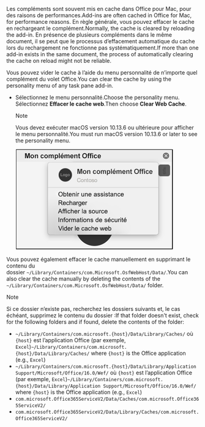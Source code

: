 <span data-ttu-id="50219-101">Les compléments sont souvent mis en cache dans Office pour Mac, pour des raisons de performances.</span><span class="sxs-lookup"><span data-stu-id="50219-101">Add-ins are often cached in Office for Mac, for performance reasons.</span></span> <span data-ttu-id="50219-102">En règle générale, vous pouvez effacer le cache en rechargeant le complément.</span><span class="sxs-lookup"><span data-stu-id="50219-102">Normally, the cache is cleared by reloading the add-in.</span></span> <span data-ttu-id="50219-103">En présence de plusieurs compléments dans le même document, il se peut que le processus d’effacement automatique du cache lors du rechargement ne fonctionne pas systématiquement.</span><span class="sxs-lookup"><span data-stu-id="50219-103">If more than one add-in exists in the same document, the process of automatically clearing the cache on reload might not be reliable.</span></span>

<span data-ttu-id="50219-104">Vous pouvez vider le cache à l’aide du menu personnalité de n’importe quel complément du volet Office.</span><span class="sxs-lookup"><span data-stu-id="50219-104">You can clear the cache by using the personality menu of any task pane add-in.</span></span>
- <span data-ttu-id="50219-105">Sélectionnez le menu personnalité.</span><span class="sxs-lookup"><span data-stu-id="50219-105">Choose the personality menu.</span></span> <span data-ttu-id="50219-106">Sélectionnez **Effacer le cache web**.</span><span class="sxs-lookup"><span data-stu-id="50219-106">Then choose **Clear Web Cache**.</span></span>
    > [!NOTE]
    > <span data-ttu-id="50219-107">Vous devez exécuter macOS version 10.13.6 ou ultérieure pour afficher le menu personnalité.</span><span class="sxs-lookup"><span data-stu-id="50219-107">You must run macOS version 10.13.6 or later to see the personality menu.</span></span>
    
    ![Capture d’écran de l’option effacer le cache web du menu personnalité.](../images/mac-clear-cache-menu.png)

<span data-ttu-id="50219-109">Vous pouvez également effacer le cache manuellement en supprimant le contenu du dossier `~/Library/Containers/com.Microsoft.OsfWebHost/Data/`.</span><span class="sxs-lookup"><span data-stu-id="50219-109">You can also clear the cache manually by deleting the contents of the `~/Library/Containers/com.Microsoft.OsfWebHost/Data/` folder.</span></span>

> [!NOTE]
> <span data-ttu-id="50219-110">Si ce dossier n’existe pas, recherchez les dossiers suivants et, le cas échéant, supprimez le contenu du dossier :</span><span class="sxs-lookup"><span data-stu-id="50219-110">If that folder doesn't exist, check for the following folders and if found, delete the contents of the folder:</span></span>
>    - <span data-ttu-id="50219-111">`~/Library/Containers/com.microsoft.{host}/Data/Library/Caches/` où `{host}` est l’application Office (par exemple, `Excel`)</span><span class="sxs-lookup"><span data-stu-id="50219-111">`~/Library/Containers/com.microsoft.{host}/Data/Library/Caches/` where `{host}` is the Office application (e.g., `Excel`)</span></span>
>    - <span data-ttu-id="50219-112">`~/Library/Containers/com.microsoft.{host}/Data/Library/Application Support/Microsoft/Office/16.0/Wef/` où `{host}` est l’application Office (par exemple, `Excel`)</span><span class="sxs-lookup"><span data-stu-id="50219-112">`~/Library/Containers/com.microsoft.{host}/Data/Library/Application Support/Microsoft/Office/16.0/Wef/` where `{host}` is the Office application (e.g., `Excel`)</span></span>
>    - `com.microsoft.Office365ServiceV2/Data/Caches/com.microsoft.Office365ServiceV2/`
>    - `com.microsoft.Office365ServiceV2/Data/Library/Caches/com.microsoft.Office365ServiceV2/`
